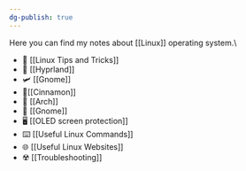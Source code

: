 ```yaml
---
dg-publish: true
---
```

Here you can find my notes about [[Linux]] operating system.\

- 🔆 [[Linux Tips and Tricks]]
- 🚀 [[Hyprland]]
- 🛩️ [[Gnome]]
- 🍨[[Cinnamon]]
- 🏹 [[Arch]]                                                                             
- 🍥 [[Gnome]]
- 🖥️ [[OLED screen protection]]
- ⌨️ [[Useful Linux Commands]]
- 🌐 [[Useful Linux Websites]]
- ☢️ [[Troubleshooting]]
